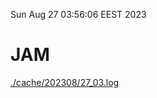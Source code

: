 Sun Aug 27 03:56:06 EEST 2023
# JAM
<a href='./cache/202308/27_03.log'>./cache/202308/27_03.log</a>
